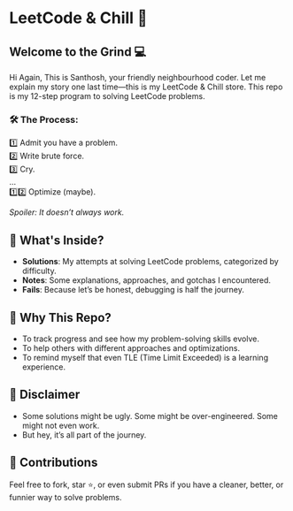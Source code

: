 # LeetCode & Chill 🍿

## Welcome to the Grind 💻

Hi Again, This is Santhosh, your friendly neighbourhood coder. Let me explain my story one last time—this is my LeetCode & Chill store.
This repo is my 12-step program to solving LeetCode problems.

### 🛠 The Process:
1️⃣ Admit you have a problem.  
2️⃣ Write brute force.  
3️⃣ Cry.  
...  
1️⃣2️⃣ Optimize (maybe).  

_Spoiler: It doesn’t always work._

## 📂 What's Inside?
- **Solutions**: My attempts at solving LeetCode problems, categorized by difficulty.
- **Notes**: Some explanations, approaches, and gotchas I encountered.
- **Fails**: Because let’s be honest, debugging is half the journey.

## 🚀 Why This Repo?
- To track progress and see how my problem-solving skills evolve.
- To help others with different approaches and optimizations.
- To remind myself that even TLE (Time Limit Exceeded) is a learning experience.

## 📜 Disclaimer
- Some solutions might be ugly. Some might be over-engineered. Some might not even work.
- But hey, it’s all part of the journey.

## 🤝 Contributions
Feel free to fork, star ⭐, or even submit PRs if you have a cleaner, better, or funnier way to solve problems.

